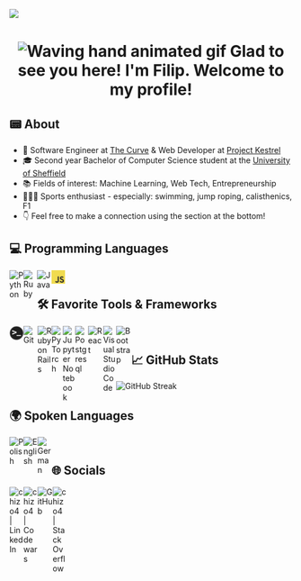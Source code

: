![](https://visitcount.itsvg.in/api?id=chizo4&label=Profile%20Views&color=12&icon=1&pretty=true)

##

<h1 align="center">
  <img src="https://raw.githubusercontent.com/nixin72/nixin72/master/wave.gif" 
   alt="Waving hand animated gif"
   height="45"
   width="45" />
  Glad to see you here! I'm Filip. Welcome to my profile!
</h1>

## 📟 About
- 🚀 Software Engineer at [The Curve](https://thecurve.io/) & Web Developer at [Project Kestrel](https://www.linkedin.com/company/project-kestrel/mycompany/)
- 🎓 Second year Bachelor of Computer Science student at the [University of Sheffield](https://www.sheffield.ac.uk/)
- 📚 Fields of interest: Machine Learning, Web Tech, Entrepreneurship
- 🏊🏼‍♂️ Sports enthusiast - especially: swimming, jump roping, calisthenics, F1
- 👇 Feel free to make a connection using the section at the bottom!

## 💻 Programming Languages
[<img align="left" alt="Python" width="25px" src="https://cdn.picpng.com/logo/language-logo-python-44976.png" />][python]
[<img align="left" alt="Ruby" width="24px" src="https://upload.wikimedia.org/wikipedia/commons/thumb/7/73/Ruby_logo.svg/1200px-Ruby_logo.svg.png" />][ruby]
[<img align="left" alt="Java" width="26px" src="https://cdn4.iconfinder.com/data/icons/logos-and-brands/512/181_Java_logo_logos-512.png" />][java]
[<img align="left" alt="JavaScript" width="24px" src="https://raw.githubusercontent.com/github/explore/80688e429a7d4ef2fca1e82350fe8e3517d3494d/topics/javascript/javascript.png" />][javascript]

<br/>

## 🛠️ Favorite Tools & Frameworks
[<img align="left" alt="Terminal" width="25px" src="https://raw.githubusercontent.com/github/explore/80688e429a7d4ef2fca1e82350fe8e3517d3494d/topics/terminal/terminal.png" />][terminal]
[<img align="left" alt="Git" width="25px" src="https://git-scm.com/images/logos/downloads/Git-Icon-1788C.png" />][git]
[<img align="left" alt="Ruby on Rails" width="25px" src="https://www.spaceo.ca/wp-content/uploads/2020/12/startup_log.svg" />][ruby_on_rails]
[<img align="left" alt="PyTorch" width="20px" src="https://upload.wikimedia.org/wikipedia/commons/thumb/1/10/PyTorch_logo_icon.svg/640px-PyTorch_logo_icon.svg.png" />][pytorch]
[<img align="left" alt="Jupyter Notebook" width="22px" src="https://upload.wikimedia.org/wikipedia/commons/thumb/3/38/Jupyter_logo.svg/1200px-Jupyter_logo.svg.png" />][jupyter]
[<img align="left" alt="Postgresql" width="23px" src="https://upload.wikimedia.org/wikipedia/commons/thumb/2/29/Postgresql_elephant.svg/1985px-Postgresql_elephant.svg.png" />][postgre]
[<img align="left" alt="React" width="27px" src="https://upload.wikimedia.org/wikipedia/commons/thumb/a/a7/React-icon.svg/2300px-React-icon.svg.png" />][react]
[<img align="left" alt="Visual Studio Code" width="23px" src="https://upload.wikimedia.org/wikipedia/commons/thumb/9/9a/Visual_Studio_Code_1.35_icon.svg/2048px-Visual_Studio_Code_1.35_icon.svg.png" />][vs]
[<img align="left" alt="Bootstrap" width="27px" src="https://upload.wikimedia.org/wikipedia/commons/thumb/b/b2/Bootstrap_logo.svg/1280px-Bootstrap_logo.svg.png" />][bootstrap]

<br/>

## 📈 GitHub Stats
![GitHub Streak](http://github-readme-streak-stats.herokuapp.com?user=chizo4&theme=dark&background=000000)

## 🌍 Spoken Languages
<img align="left" alt="Polish" width="25px" src="https://cdn-icons-png.flaticon.com/512/197/197529.png" />
<img align="left" alt="English" width="25px" src="https://cdn-icons-png.flaticon.com/512/197/197374.png" />
<img align="left" alt="German" width="25px" src="https://cdn-icons-png.flaticon.com/512/197/197571.png" />

<br/>

## 🌐 Socials
[<img align="left" alt="chizo4 | LinkedIn" width="25px" src="https://cdn-icons-png.flaticon.com/512/174/174857.png" />][linkedin]
[<img align="left" alt="chizo4 | Codewars" width="25px" src="https://docs.codewars.com/logo.svg" />][codewars]
[<img align="left" alt="GitHub" width="27px" src="https://github.githubassets.com/images/modules/logos_page/Octocat.png" />][github]
[<img align="left" alt="chizo4 | StackOverflow" width="25px" src="https://upload.wikimedia.org/wikipedia/commons/thumb/e/ef/Stack_Overflow_icon.svg/768px-Stack_Overflow_icon.svg.png" />][stackoverflow]

<!--LINKS-->
[python]: https://www.python.org/about/
[ruby]: https://www.ruby-lang.org/en/about/
[java]: https://www.java.com/en/download/help/whatis_java.html
[javascript]: https://developer.mozilla.org/en-US/docs/Web/JavaScript

[vs]: https://code.visualstudio.com/docs/editor/whyvscode
[terminal]: https://www.linuxjournal.com/content/linux-command-line-interface-introduction-guide
[git]: https://git-scm.com/about
[ruby_on_rails]: https://rubyonrails.org/
[react]: https://reactjs.org/
[pytorch]: https://pytorch.org/
[jupyter]: https://jupyter.org/
[bootstrap]: https://getbootstrap.com/docs/4.1/about/overview/
[postgre]: https://www.postgresql.org/

[linkedin]: https://www.linkedin.com/in/filip-cierkosz/
[github]: https://github.com/chizo4
[stackoverflow]: https://stackoverflow.com/users/16192228/chizo4
[codewars]: https://www.codewars.com/users/chizo4
